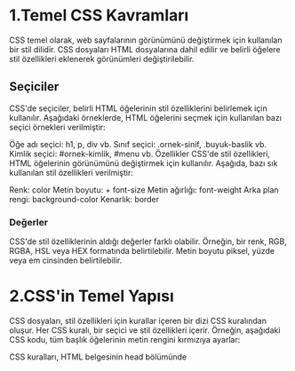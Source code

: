 # 1.Temel CSS Kavramları

CSS temel olarak, web sayfalarının görünümünü değiştirmek için kullanılan bir stil dilidir. CSS dosyaları HTML dosyalarına dahil edilir ve belirli öğelere stil özellikleri eklenerek görünümleri değiştirilebilir.

## Seçiciler
CSS'de seçiciler, belirli HTML öğelerinin stil özelliklerini belirlemek için kullanılır. Aşağıdaki örneklerde, HTML öğelerini seçmek için kullanılan bazı seçici örnekleri verilmiştir:

Öğe adı seçici: h1, p, div vb.
Sınıf seçici: .ornek-sinif, .buyuk-baslik vb.
Kimlik seçici: #ornek-kimlik, #menu vb.
Özellikler
CSS'de stil özellikleri, HTML öğelerinin görünümünü değiştirmek için kullanılır. Aşağıda, bazı sık kullanılan stil özellikleri verilmiştir:

Renk: color
Metin boyutu: + font-size
Metin ağırlığı: font-weight
Arka plan rengi: background-color
Kenarlık: border

### Değerler
CSS'de stil özelliklerinin aldığı değerler farklı olabilir. Örneğin, bir renk, RGB, RGBA, HSL veya HEX formatında belirtilebilir. Metin boyutu piksel, yüzde veya em cinsinden belirtilebilir.

# 2.CSS'in Temel Yapısı
CSS dosyaları, stil özellikleri için kurallar içeren bir dizi CSS kuralından oluşur. Her CSS kuralı, bir seçici ve stil özellikleri içerir. Örneğin, aşağıdaki CSS kodu, tüm başlık öğelerinin metin rengini kırmızıya ayarlar:

CSS kuralları, HTML belgesinin head bölümünde <style> etiketi kullanılarak içeride veya harici bir CSS dosyası olarak yazılabilir.

# 3.Box Model
Box model, her HTML öğesinin bir kutu olarak düşünüldüğü bir konsepttir. Kutu, içerik, dolgu, kenarlık ve marjla çevrelenir. Bu kutunun boyutları, içerik boyutu, dolgu boyutu, kenarlık boyutu ve marjlar tarafından belirlenir.

### İçerik Kutusu
İçerik kutusu, HTML öğes'nin içeriğini içerir. İçerik kutusunun boyutu, öğenin belirtilen genişlik ve yüksekliğine eşittir.
Dolgu Kutusu
Dolgu kutusu, içerik kutusunun etrafındaki bir boşluktur. Dolgu, içerik ve kenarlık arasında yer alır. Dolgu, öğenin arka plan rengi veya resmiyle dolu olabilir. Dolgu kutusunun boyutu, dolgu özellikleriyle belirlenir.

### Kenarlık Kutusu
Kenarlık kutusu, öğenin içeriğini ve dolgusunu çevreleyen bir kenarlık çizgisidir. Kenarlık kutusunun boyutu, kenarlık özellikleriyle belirlenir.

### Marj Kutusu
Marj kutusu, HTML öğesinin etrafında bir boşluktur. Marj, öğenin komşu öğelerden olan uzaklığını belirler. Marj kutusunun boyutu, marj özellikleriyle belirlenir.

# 4.Düzenleme ve Konumlandırma
CSS, öğelerin düzenlenmesi ve konumlandırılması için birçok seçenek sunar. Aşağıda, en sık kullanılan düzenleme ve konumlandırma yöntemleri verilmiştir:

## Positioning (Pozisyonlama)
CSS'de, öğelerin pozisyonu, position özelliği kullanılarak belirlenebilir. Positioning'in kullanımı için position özelliğinin farklı değerleri vardır:

static: Öğe varsayılan konumda kalır.
relative: Öğenin pozisyonu, öğenin normal konumundan itibaren belirlenen bir mesafeyle değiştirilir.
absolute: Öğenin pozisyonu, en yakın position: relative veya position: absolute öğesi olan üst öğeyle ilişkili olarak belirlenir.
fixed: Öğe, tarayıcı penceresinin konumuna göre belirlenir ve kaydırıldığında bile sabit bir konumda kalır.
Floats (Yüzenler)
Floats, öğelerin birbirine göre konumlandırılması için kullanılan bir CSS özelliğidir. float özelliği kullanılarak, öğe sağa veya sola doğru kaydırılabilir. Yüzen öğelerin etrafındaki öğeler, yüzen öğelerin etrafına sarılır. Bu özellik, genellikle sayfada resim veya metin konumlandırmak için kullanılır.

### Display (Görüntüleme)
display özelliği, bir HTML öğesinin görünümünü değiştirmek için kullanılır. display özelliğinin farklı değerleri vardır:

block: Öğe, belirtilen genişlikte ve yükseklikte tam bir blok olur. Diğer blok öğeleri, önceki blok öğesinin altında görüntülenir.

inline: Öğe, içeriğin boyutuna göre genişler ve yüksekliği, içeriğin yüksekliğiyle sınırlıdır. Diğer iç içe geçmiş iç içe geçirilebilir öğelerle birlikte kullanılır.
inline-block: Öğe, içeriğin boyutuna göre genişler ve yüksekliği, içeriğin yüksekliğiyle sınırlıdır, ancak öğe, diğer öğelerle birlikte satıra sığabilecek bir blok olarak davranır.
none: Öğe, hiçbir şey görüntülemez.


# 5.Renk ve Arka Plan
CSS, öğelerin arka plan rengini ve öğelerin yazı rengini değiştirmek için kullanılır. Aşağıda en sık kullanılan renk özellikleri verilmiştir:

Color (Renk)
color özelliği, metin rengini belirler. Özelliğe, hex kodu, RGB değeri veya önceden tanımlanmış renk ismi gibi bir değer atanabilir.

### Background (Arka Plan)
background özelliği, bir HTML öğesinin arka plan rengini veya resmini belirler. Arka plan, renk veya resim gibi bir değer alabilir. Aşağıda en sık kullanılan arka plan özellikleri verilmiştir:

background-color: Arka plan rengini belirler.
background-image: Arka plan resmini belirler.
background-repeat: Arka plan resminin tekrarlanma şeklini belirler.
background-position: Arka plan resminin konumunu belirler.


# 6.Yazı Stili
CSS, öğelerin yazı tipi, boyutu, stili ve diğer yazı özelliklerini değiştirmek için kullanılır. Aşağıda en sık kullanılan yazı özellikleri verilmiştir:

Font (Yazı Tipi)
font özelliği, bir HTML öğesinin yazı tipini, boyutunu ve stilini belirler. Font özelliği, alt özelliklere sahiptir:

font-family: Kullanılacak yazı tipini belirler.
font-size: Yazı boyutunu belirler.
font-style: Yazı stili (normal, italic, oblique) belirler.
font-weight: Yazı kalınlığını belirler.
Text (Metin)
text özellikleri, metnin görüntülenme şeklini belirler. Aşağıda en sık kullanılan text özellikleri verilmiştir:

text-align: Metnin hizalanma şeklini belirler (sol, sağ, merkez, tamamlama).
text-decoration: Metin süsleme özelliklerini belirler (altı çizili, çizgili).
text-transform:Metnin büyük veya küçük harflere dönüştürülmesini belirler.

text-shadow: Metin gölgesini belirler.
text-indent: İlk satır girintisini belirler.


# 7.Düzen
CSS, öğelerin düzenini değiştirmek için kullanılır. Aşağıda en sık kullanılan düzen özellikleri verilmiştir:

### Box Model
Box model, bir HTML öğesinin boyutunu ve konumunu belirlemek için kullanılır. Box model, öğenin içeriği, dolgu, kenarlık ve dış kenarlık olmak üzere dört bileşenden oluşur.

width: Öğenin genişliğini belirler.
height: Öğenin yüksekliğini belirler.
padding: Öğenin içeriği ile kenarlığı arasındaki boşluğu belirler.
border: Öğenin kenarlığını belirler.
margin: Öğenin dış kenarlığını belirler.

### Position (Konum)
position özelliği, bir HTML öğesinin konumunu belirler. Aşağıda en sık kullanılan position özellikleri verilmiştir:

static: Öğe normal akışta yer alır.
relative: Öğenin konumu normal akışa göre ayarlanır, ancak öğe, diğer öğelerin üzerinde veya altında konumlandırılabilir.
absolute: Öğenin konumu, en yakın pozisyonu belirtilmiş üst öğeye göre ayarlanır.
fixed: Öğe, belirtilen konumda sabitlenir ve sayfa kaydırıldığında bile konumunu korur.
Display (Görünüm)
display özelliği, bir HTML öğesinin görüntülenme şeklini belirler. Aşağıda en sık kullanılan display özellikleri verilmiştir:

block: Öğe, ayrı bir blok olarak görüntülenir. Diğer blok öğeleri, önceki blok öğesinin altında görüntülenir.
inline: Öğe, içeriğin boyutuna göre genişler ve yüksekliği, içeriğin yüksekliğiyle sınırlıdır. Diğer iç içe geçmiş iç içe geçirilebilir öğelerle birlikte kullanılır.
inline-block: Öğe, içeriğin boyutuna göre genişler ve yüksekliği, içeriğin yüksekliğiyle sınırlıdır, ancak öğe, diğer öğelerle birlikte satıra sığabilecek bir blok olarak davranır.
none: Öğe, hiçbir şey görüntülemez.

# 8.Medya Sorguları
Medya sorguları, bir web sayfasının görüntülenme şeklini belirlemek için kullanılır. CSS medya sorgular


# 9.Animasyonlar
CSS, web sayfalarında animasyonlar oluşturmak için kullanılır. Aşağıda en sık kullanılan animasyon özellikleri verilmiştir:

animation-name: Animasyonun adını belirler.
animation-duration: Animasyonun süresini belirler.
animation-delay: Animasyonun ne zaman başlayacağını belirler.
animation-iteration-count: Animasyonun kaç kez tekrarlanacağını belirler.
animation-direction: Animasyonun hangi yönde oynatılacağını belirler.
  
  
# 10. Responsive Tasarım
Responsive tasarım, web sayfalarının farklı cihazlarda (mobil, tablet, masaüstü vb.) doğru şekilde görüntülenmesini sağlamak için kullanılır. Aşağıda en sık kullanılan responsive tasarım özellikleri verilmiştir:

max-width: Belirtilen genişlikten daha küçük ekranlarda öğenin boyutunu sınırlar.
min-width: Belirtilen genişlikten daha büyük ekranlarda öğenin boyutunu sınırlar.
media queries: Belirli bir medya türünde veya genişlikte özel CSS kuralları uygular.
  
  
# 11.Önemli Notlar
CSS, HTML ile birlikte kullanılır ve stil sayfaları genellikle .css uzantılı dosyalarda saklanır.

CSS, her zaman style etiketi içinde yer alır. Bu etiket, ya head etiketi içinde ya da doğrudan HTML etiketleri içinde kullanılabilir.

CSS, önceden tanımlanmış sınıfları kullanarak, belirli öğeler için aynı stil kurallarını birden fazla kez belirtmek yerine, tekrar kullanımı en aza indirir.

CSS, web sayfalarını daha erişilebilir hale getirmek için kullanılan ARIA (Accessible Rich Internet Applications) etiketlerini de destekler.
  

# 12.Sonuç
Bu Github dokümantasyonu, CSS'nin temellerini kapsamaktadır. CSS, web sayfalarının görünümünü ve düzenini belirlemek için çok önemlidir. CSS ile web sayfalarınızı daha etkileyici, daha okunaklı ve daha kullanışlı hale getirebilirsiniz.




